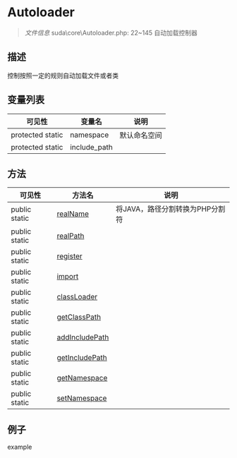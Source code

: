 #  Autoloader 

> *文件信息* suda\core\Autoloader.php: 22~145
自动加载控制器
## 描述

控制按照一定的规则自动加载文件或者类


## 变量列表
| 可见性 |  变量名   | 说明 |
|--------|----|------|
| protected  static  | namespace | 默认命名空间| 
| protected  static  | include_path | | 

## 方法

| 可见性 | 方法名 | 说明 |
|--------|-------|------|
|  public  static|[realName](Autoloader/realName.md) | 将JAVA，路径分割转换为PHP分割符 |
|  public  static|[realPath](Autoloader/realPath.md) |  |
|  public  static|[register](Autoloader/register.md) |  |
|  public  static|[import](Autoloader/import.md) |  |
|  public  static|[classLoader](Autoloader/classLoader.md) |  |
|  public  static|[getClassPath](Autoloader/getClassPath.md) |  |
|  public  static|[addIncludePath](Autoloader/addIncludePath.md) |  |
|  public  static|[getIncludePath](Autoloader/getIncludePath.md) |  |
|  public  static|[getNamespace](Autoloader/getNamespace.md) |  |
|  public  static|[setNamespace](Autoloader/setNamespace.md) |  |
 

## 例子

example